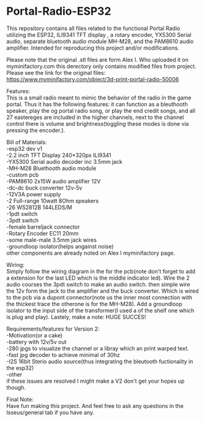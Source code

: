 # Portal-Radio-ESP32
This repository contains all files related to the functional Portal Radio utilizing the ESP32, ILI9341 TFT display , a rotary encoder, YX5300 Serial audio, separate bluetooth audio module MH-M28, and the PAM8610 audio amplifier. Intended for reproducing this project and/or modifications.

Please note that the original .stl files are form Alex I. Who uploaded it on myminifactory.com this derectory only contains modified files from project. Please see the link for the original files: https://www.myminifactory.com/object/3d-print-portal-radio-50006

Features:\
This is a small radio meant to mimic the behavior of the radio in the game portal. Thus it has the following features: it can function as a bleuthooth speaker, play the og portal radio song, or play the end credit songs, and all 27 eastereges are included in the higher channels, next to the channel control there is volume and brightness(toggling these modes is done via pressing the encoder.).

Bill of Materials:\
-esp32 dev v1\
-2.2 inch TFT Display 240*320px ILI9341\
-YX5300 Serial audio decoder inc 3.5mm jack\
-MH-M28 Bluethooth audio module\
-custom pcb\
-PAM8610 2x15W audio amplifier 12V\
-dc-dc buck converter 12v-5v\
-12V3A power supply\
-2 Full-range 10watt 8Ohm speakers\
-26 WS2812B 144LEDS/M\
-1pdt switch\
-3pdt switch\
-female barreljack connector\
-Rotary Encoder EC11 20mm\
-some male-male 3.5mm jack wires\
-groundloop isolator(helps angainst noise)\
other components are already noted on Alex I myminifactory page.

Wiring:\
Simply follow the wiring diagram in the for the pcb(note don't forget to add a extension for the last LED which is the middle indicator led). Wire the 2 audio courses the 3pdt switch to make an audio switch. then simple wire the 12v form the jack to the amplifier and the buck converter. Which is wired to the pcb via a dupont connector(note us the inner most connection with the thickest trace the otherone is for the MH-M28). Add a groundloop isolator to the input side of the transformer(I used a of the shelf one which is plug and play).
Lastely, make a note: HUGE SUCCES!

Requirements/features for Version 2:\
-Motivation(or a cake)\
-battery with 12v/5v out\
-280 jpgs to visualize the channel or a libray which an print warped text.\
-fast jpg decoder to achieve minimal of 30hz\
-I2S 16bit Sterio audio source(thus integrating the bleutooth fuctionality in the esp32)\
-other\
if these issues are resolved I might make a V2 don't get your hopes up though.

Final Note:\
Have fun making this project. And feel free to ask any questions in the Isseus/general tab if you have any.

